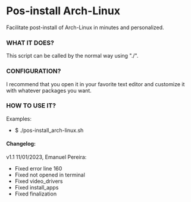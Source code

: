 # Pos-install Arch-Linux
Facilitate post-install of Arch-Linux in minutes and personalized.

### WHAT IT DOES?
This script can be called by the normal way using "./".

### CONFIGURATION?
I recommend that you open it in your favorite text editor and customize it with whatever packages you want.

### HOW TO USE IT?
Examples:
* $ ./pos-install_arch-linux.sh

#### Changelog:
 v1.1 11/01/2023, Emanuel Pereira:
  - Fixed error line 160
  - Fixed not opened in terminal
  - Fixed video_drivers
  - Fixed install_apps
  - Fixed finalization
